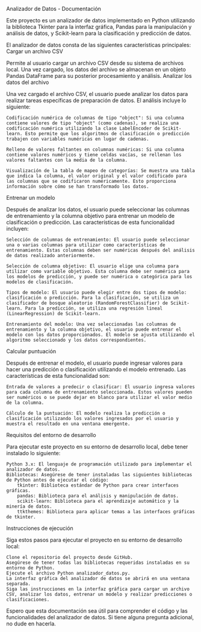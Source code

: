 Analizador de Datos - Documentación

Este proyecto es un analizador de datos implementado en Python utilizando la biblioteca Tkinter para la interfaz gráfica, Pandas para la manipulación y análisis de datos, y Scikit-learn para la clasificación y predicción de datos.

El analizador de datos consta de las siguientes características principales:
Cargar un archivo CSV

Permite al usuario cargar un archivo CSV desde su sistema de archivos local. Una vez cargado, los datos del archivo se almacenan en un objeto Pandas DataFrame para su posterior procesamiento y análisis.
Analizar los datos del archivo

Una vez cargado el archivo CSV, el usuario puede analizar los datos para realizar tareas específicas de preparación de datos. El análisis incluye lo siguiente:

    Codificación numérica de columnas de tipo "object": Si una columna contiene valores de tipo "object" (como cadenas), se realiza una codificación numérica utilizando la clase LabelEncoder de Scikit-learn. Esto permite que los algoritmos de clasificación o predicción trabajen con variables numéricas en lugar de cadenas.

    Relleno de valores faltantes en columnas numéricas: Si una columna contiene valores numéricos y tiene celdas vacías, se rellenan los valores faltantes con la media de la columna.

    Visualización de la tabla de mapeo de categorías: Se muestra una tabla que indica la columna, el valor original y el valor codificado para las columnas que se codificaron numéricamente. Esto proporciona información sobre cómo se han transformado los datos.

Entrenar un modelo

Después de analizar los datos, el usuario puede seleccionar las columnas de entrenamiento y la columna objetivo para entrenar un modelo de clasificación o predicción. Las características de esta funcionalidad incluyen:

    Selección de columnas de entrenamiento: El usuario puede seleccionar una o varias columnas para utilizar como características de entrenamiento. Estas columnas deben ser numéricas después del análisis de datos realizado anteriormente.

    Selección de columna objetivo: El usuario elige una columna para utilizar como variable objetivo. Esta columna debe ser numérica para los modelos de predicción, y puede ser numérica o categórica para los modelos de clasificación.

    Tipos de modelo: El usuario puede elegir entre dos tipos de modelo: clasificación o predicción. Para la clasificación, se utiliza un clasificador de bosque aleatorio (RandomForestClassifier) de Scikit-learn. Para la predicción, se utiliza una regresión lineal (LinearRegression) de Scikit-learn.

    Entrenamiento del modelo: Una vez seleccionadas las columnas de entrenamiento y la columna objetivo, el usuario puede entrenar el modelo con los datos proporcionados. El modelo se ajusta utilizando el algoritmo seleccionado y los datos correspondientes.

Calcular puntuación

Después de entrenar el modelo, el usuario puede ingresar valores para hacer una predicción o clasificación utilizando el modelo entrenado. Las características de esta funcionalidad son:

    Entrada de valores a predecir o clasificar: El usuario ingresa valores para cada columna de entrenamiento seleccionada. Estos valores pueden ser numéricos o se puede dejar en blanco para utilizar el valor medio de la columna.

    Cálculo de la puntuación: El modelo realiza la predicción o clasificación utilizando los valores ingresados por el usuario y muestra el resultado en una ventana emergente.

Requisitos del entorno de desarrollo

Para ejecutar este proyecto en su entorno de desarrollo local, debe tener instalado lo siguiente:

    Python 3.x: El lenguaje de programación utilizado para implementar el analizador de datos.
    Bibliotecas: Asegúrese de tener instaladas las siguientes bibliotecas de Python antes de ejecutar el código:
        tkinter: Biblioteca estándar de Python para crear interfaces gráficas.
        pandas: Biblioteca para el análisis y manipulación de datos.
        scikit-learn: Biblioteca para el aprendizaje automático y la minería de datos.
        ttkthemes: Biblioteca para aplicar temas a las interfaces gráficas de tkinter.

Instrucciones de ejecución

Siga estos pasos para ejecutar el proyecto en su entorno de desarrollo local:

    Clone el repositorio del proyecto desde GitHub.
    Asegúrese de tener todas las bibliotecas requeridas instaladas en su entorno de Python.
    Ejecute el archivo Python analizador_datos.py.
    La interfaz gráfica del analizador de datos se abrirá en una ventana separada.
    Siga las instrucciones en la interfaz gráfica para cargar un archivo CSV, analizar los datos, entrenar un modelo y realizar predicciones o clasificaciones.

Espero que esta documentación sea útil para comprender el código y las funcionalidades del analizador de datos. Si tiene alguna pregunta adicional, no dude en hacerla.
